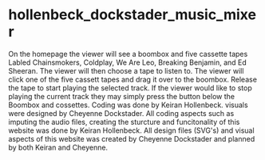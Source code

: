 # hollenbeck_dockstader_music_mixer
On the homepage the viewer will see a boombox and five cassette tapes Labled Chainsmokers, Coldplay, We Are Leo, Breaking Benjamin, and Ed Sheeran. The viewer will then choose a tape to listen to.
The  viewer will click one of the five cassett tapes and drag it over to the boombox. Release the tape to start playing the selected track.
If the viewer would like to stop playing the current track they may simply press the button below the Boombox and cossettes.
Coding was done by Keiran Hollenbeck. visuals were designed by Cheyenne Dockstader.
All coding aspects such as imputing the audio files, creating the sturcture and funcitonality of this website was done by Keiran Hollenbeck.
All design files (SVG's) and visual aspects of this website was created by Cheyenne Dockstader and planned by both Keiran and Cheyenne. 
